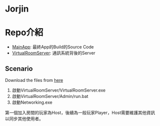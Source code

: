 # Jorjin

# Repo介紹

- [MainApp](https://github.com/Robotlab-Jorjin/MainApp): 最終App的Build的Source Code
- [VirtualRoomServer](https://github.com/Robotlab-Jorjin/VirtualRoomServer): 通訊系統背後的Server

## Scenario

Download the files from [here](https://github.com/Robotlab-Jorjin/VirtualRoomServer)
1. 啟動VirtualRoomServer/VirtualRoomServer.exe  
2. 啟動VirtualRoomServer/Admin/run.bat  
3. 啟動Networking.exe

第一個加入房間的玩家為Host，後續為一般玩家Player，Host需要維護其他資訊以同步其他使用者。
